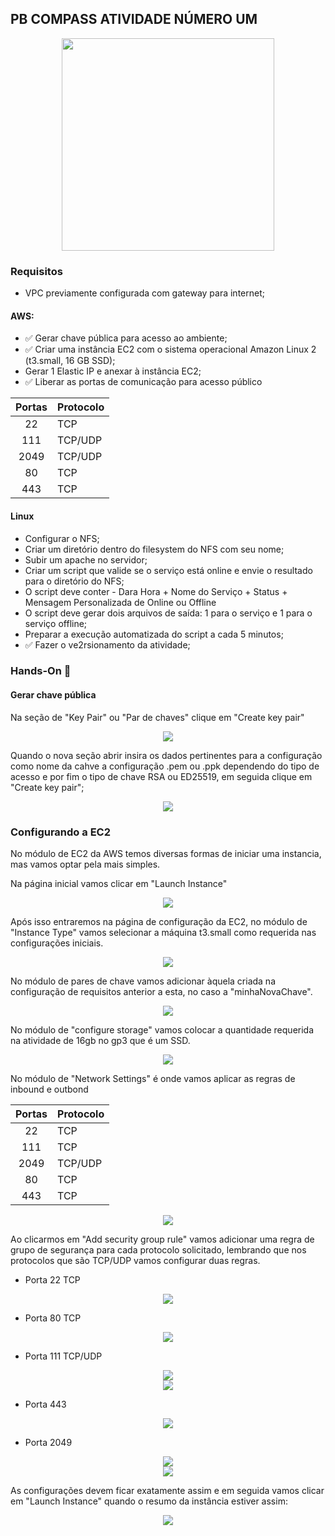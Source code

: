 ## PB COMPASS ATIVIDADE NÚMERO UM


<div align="center">
  <img src="/src/logo_uol_compass.png" width="340px">
</div>



### Requisitos
- VPC previamente configurada com gateway para internet;

#### AWS:
- ✅ Gerar chave pública para acesso ao ambiente;
- ✅ Criar uma instância EC2 com o sistema operacional Amazon Linux 2 (t3.small, 16 GB SSD);
- Gerar 1 Elastic IP e anexar à instância EC2;
- ✅ Liberar as portas de comunicação para acesso público

| Portas | Protocolo |
|:------:|-----------|
| 22     | TCP       |
| 111    | TCP/UDP   |
| 2049   | TCP/UDP   |
| 80     | TCP       |
| 443    | TCP       |

#### Linux
- Configurar o NFS;
- Criar um diretório dentro do filesystem do NFS com seu nome;
- Subir um apache no servidor;
- Criar um script que valide se o serviço está online e envie o resultado para o diretório do NFS;
- O script deve conter - Dara Hora + Nome do Serviço + Status + Mensagem Personalizada de Online ou Offline
- O script deve gerar dois arquivos de saída: 1 para o serviço e 1 para o serviço offline;
- Preparar a execução automatizada do script a cada 5 minutos;
- ✅ Fazer o ve2rsionamento da atividade;

### Hands-On 🔨

#### Gerar chave pública
Na seção de "Key Pair" ou "Par de chaves" clique em "Create key pair"

<div align="center">
  <img src="/src/step_by_step/key_pair01.png">
</div>

Quando o nova seção abrir insira os dados pertinentes para a configuração como nome da cahve a configuração .pem ou .ppk dependendo do tipo de acesso e por fim o tipo de chave RSA ou ED25519, em seguida clique em "Create key pair";

<div align="center">
  <img src="/src/step_by_step/key_pair02.png">
</div>


### Configurando a EC2
No módulo de EC2 da AWS temos diversas formas de iniciar uma instancia, mas vamos optar pela mais simples.

Na página inicial vamos clicar em "Launch Instance"

<div align="center">
  <img src="/src/step_by_step/ec2_01.png">
</div>

Após isso entraremos na página de configuração da EC2, no módulo de "Instance Type" vamos selecionar a máquina t3.small como requerida nas configurações iniciais.

<div align="center">
  <img src="/src/step_by_step/ec2_02.png">
</div>

No módulo de pares de chave vamos adicionar àquela criada na configuração de requisitos anterior a esta, no caso a "minhaNovaChave".     

<div align="center">
  <img src="/src/step_by_step/ec2_03.png">
</div>

No módulo de "configure storage" vamos colocar a quantidade requerida na atividade de 16gb no gp3 que é um SSD.

<div align="center">
  <img src="/src/step_by_step/ec2_04.png">
</div>

No módulo de "Network Settings" é onde vamos aplicar as regras de inbound e outbond

| Portas | Protocolo |
|:------:|-----------|
| 22     | TCP       |
| 111    | TCP       |
| 2049   | TCP/UDP   |
| 80     | TCP       |
| 443    | TCP       |

<div align="center">
  <img src="/src/step_by_step/ec2_05.png">
</div>

Ao clicarmos em "Add security group rule" vamos adicionar uma regra de grupo de segurança para cada protocolo solicitado, lembrando que nos protocolos que são TCP/UDP vamos configurar duas regras.

- Porta 22 TCP
<div align="center">
  <img src="/src/step_by_step/ec2_porta22_tcp.png">
</div>

- Porta 80 TCP
<div align="center">
  <img src="/src/step_by_step/ec2_porta80_tcp.png">
</div>

- Porta 111 TCP/UDP

<div align="center">
  <img src="/src/step_by_step/ec2_porta111_tcp.png">
</div>


<div align="center">
  <img src="/src/step_by_step/ec2_porta111_udp.png">
</div>

- Porta 443
<div align="center">
  <img src="/src/step_by_step/ec2_porta443_tcp.png">
</div>

- Porta 2049
<div align="center">
  <img src="/src/step_by_step/ec2_porta2049_tcp.png">
</div>

<div align="center">
  <img src="/src/step_by_step/ec2_porta2049_udp.png">
</div>

As configurações devem ficar exatamente assim e em seguida vamos clicar em "Launch Instance" quando o resumo da instância estiver assim:

<div align="center">
  <img src="/src/step_by_step/ec2_summary_01.png">
</div>


